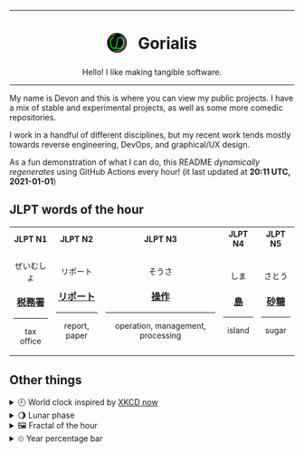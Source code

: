 ***

<h1 align="center">
<sub>
    <img src="readme/resources/avatar.png" height="36">
</sub>
&nbsp;
Gorialis
</h1>
<p align="center">
Hello! I like making tangible software.
</p>

***

My name is Devon and this is where you can view my public projects. I have a mix of stable and experimental projects, as well as some more comedic repositories.

I work in a handful of different disciplines, but my recent work tends mostly towards reverse engineering, DevOps, and graphical/UX design.

As a fun demonstration of what I can do, this README *dynamically regenerates* using GitHub Actions every hour! (it last updated at **20:11 UTC, 2021-01-01**)

<h2>JLPT words of the hour</h2>
<table>
    <tr>
        <th>JLPT N1</th>
        <th>JLPT N2</th>
        <th>JLPT N3</th>
        <th>JLPT N4</th>
        <th>JLPT N5</th>
    </tr>
    <tr>
        <td>
            <p align="center">ぜいむしょ</p>
            <h3 align="center"><b><a href="https://jisho.org/search/%E7%A8%8E%E5%8B%99%E7%BD%B2">税務署</a></b></h3>
            <hr>
            <p align="center">tax office</p>
        </td>
        <td>
            <p align="center">リポート</p>
            <h3 align="center"><b><a href="https://jisho.org/search/%E3%83%AA%E3%83%9D%E3%83%BC%E3%83%88">リポート</a></b></h3>
            <hr>
            <p align="center">report,<wbr> paper</p>
        </td>
        <td>
            <p align="center">そうさ</p>
            <h3 align="center"><b><a href="https://jisho.org/search/%E6%93%8D%E4%BD%9C">操作</a></b></h3>
            <hr>
            <p align="center">operation,<wbr> management,<wbr> processing</p>
        </td>
        <td>
            <p align="center">しま</p>
            <h3 align="center"><b><a href="https://jisho.org/search/%E5%B3%B6">島</a></b></h3>
            <hr>
            <p align="center">island</p>
        </td>
        <td>
            <p align="center">さとう</p>
            <h3 align="center"><b><a href="https://jisho.org/search/%E7%A0%82%E7%B3%96">砂糖</a></b></h3>
            <hr>
            <p align="center">sugar</p>
        </td>
    </tr>
</table>

<h2>Other things</h2>
<details>
<summary>🕗  World clock inspired by <a href="https://xkcd.com/now">XKCD now</a></summary>

> <img src="generated/now.png" width="512">

</details>
<details>
<summary>🌖 Lunar phase</summary>

The moon is approximately 63.55% through its phase (Waning Gibbous).

</details>
<details>
<summary>&#x1f5bc; Fractal of the hour</summary>

> <img src="generated/fractal.png" width="512">

</details>
<details>
<summary>&#x23f2; Year percentage bar</summary>
<pre><code>2021 [▁▁▁▁▁▁▁▁▁▁▁▁▁▁▁▁▁▁▁▁] 0.23%</code></pre>
</details>
